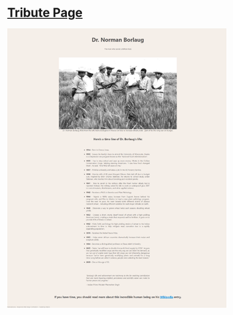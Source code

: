 # [Tribute Page](https://codepen.io/odakris/full/MWBxppg)

<p align="center">
  <img src="./tributepage.png"/>
</p>
